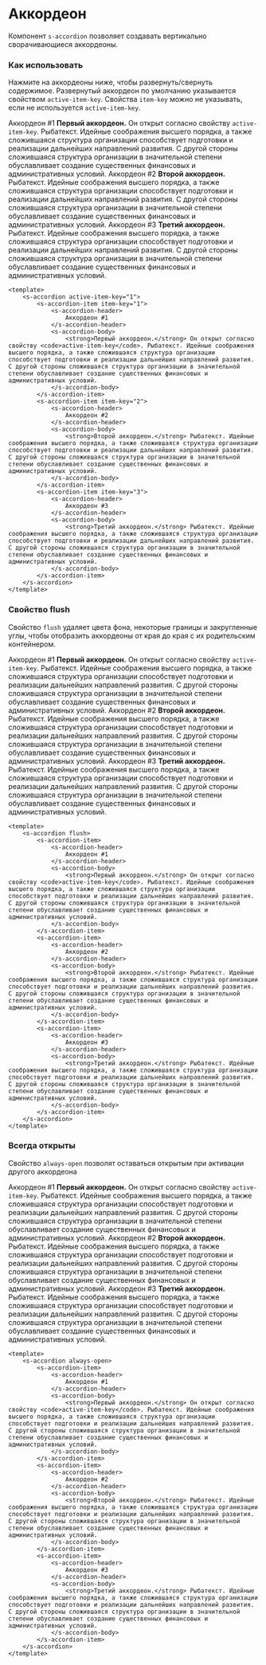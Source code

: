 # Аккордеон

Компонент `s-accordion` позволяет создавать вертикально сворачивающиеся аккордеоны.

### Как использовать
Нажмите на аккордеоны ниже, чтобы развернуть/свернуть содержимое. Развернутый аккордеон по умолчанию указывается свойством `active-item-key`. Свойства `item-key` можно не указывать, если не используется `active-item-key`.

<s-accordion active-item-key="1">
    <s-accordion-item item-key="1">
        <s-accordion-header>
            Аккордеон #1
        </s-accordion-header>
        <s-accordion-body>
            <strong>Первый аккордеон.</strong> Он открыт согласно свойству <code>active-item-key</code>. Рыбатекст. Идейные соображения высшего порядка, а также сложившаяся структура организации способствует подготовки и реализации дальнейших направлений развития. С другой стороны сложившаяся структура организации в значительной степени обуславливает создание существенных финансовых и административных условий. 
        </s-accordion-body>
    </s-accordion-item>
    <s-accordion-item item-key="2">
        <s-accordion-header>
            Аккордеон #2
        </s-accordion-header>
        <s-accordion-body>
            <strong>Второй аккордеон.</strong> Рыбатекст. Идейные соображения высшего порядка, а также сложившаяся структура организации способствует подготовки и реализации дальнейших направлений развития. С другой стороны сложившаяся структура организации в значительной степени обуславливает создание существенных финансовых и административных условий.
        </s-accordion-body>
    </s-accordion-item>
    <s-accordion-item item-key="3">
        <s-accordion-header>
            Аккордеон #3
        </s-accordion-header>
        <s-accordion-body>
            <strong>Третий аккордеон.</strong> Рыбатекст. Идейные соображения высшего порядка, а также сложившаяся структура организации способствует подготовки и реализации дальнейших направлений развития. С другой стороны сложившаяся структура организации в значительной степени обуславливает создание существенных финансовых и административных условий. 
        </s-accordion-body>
    </s-accordion-item>
</s-accordion>

``` vue
<template>
    <s-accordion active-item-key="1">
        <s-accordion-item item-key="1">
            <s-accordion-header>
                Аккордеон #1
            </s-accordion-header>
            <s-accordion-body>
                <strong>Первый аккордеон.</strong> Он открыт согласно свойству <code>active-item-key</code>. Рыбатекст. Идейные соображения высшего порядка, а также сложившаяся структура организации способствует подготовки и реализации дальнейших направлений развития. С другой стороны сложившаяся структура организации в значительной степени обуславливает создание существенных финансовых и административных условий. 
            </s-accordion-body>
        </s-accordion-item>
        <s-accordion-item item-key="2">
            <s-accordion-header>
                Аккордеон #2
            </s-accordion-header>
            <s-accordion-body>
                <strong>Второй аккордеон.</strong> Рыбатекст. Идейные соображения высшего порядка, а также сложившаяся структура организации способствует подготовки и реализации дальнейших направлений развития. С другой стороны сложившаяся структура организации в значительной степени обуславливает создание существенных финансовых и административных условий.
            </s-accordion-body>
        </s-accordion-item>
        <s-accordion-item item-key="3">
            <s-accordion-header>
                Аккордеон #3
            </s-accordion-header>
            <s-accordion-body>
                <strong>Третий аккордеон.</strong> Рыбатекст. Идейные соображения высшего порядка, а также сложившаяся структура организации способствует подготовки и реализации дальнейших направлений развития. С другой стороны сложившаяся структура организации в значительной степени обуславливает создание существенных финансовых и административных условий. 
            </s-accordion-body>
        </s-accordion-item>
    </s-accordion>
</template>
```

### Свойство flush
Свойство `flush` удаляет цвета фона, некоторые границы и закругленные углы, чтобы отобразить аккордеоны от края до края с их родительским контейнером.

<s-accordion flush>
    <s-accordion-item>
        <s-accordion-header>
            Аккордеон #1
        </s-accordion-header>
        <s-accordion-body>
            <strong>Первый аккордеон.</strong> Он открыт согласно свойству <code>active-item-key</code>. Рыбатекст. Идейные соображения высшего порядка, а также сложившаяся структура организации способствует подготовки и реализации дальнейших направлений развития. С другой стороны сложившаяся структура организации в значительной степени обуславливает создание существенных финансовых и административных условий. 
        </s-accordion-body>
    </s-accordion-item>
    <s-accordion-item>
        <s-accordion-header>
            Аккордеон #2
        </s-accordion-header>
        <s-accordion-body>
            <strong>Второй аккордеон.</strong> Рыбатекст. Идейные соображения высшего порядка, а также сложившаяся структура организации способствует подготовки и реализации дальнейших направлений развития. С другой стороны сложившаяся структура организации в значительной степени обуславливает создание существенных финансовых и административных условий.
        </s-accordion-body>
    </s-accordion-item>
    <s-accordion-item>
        <s-accordion-header>
            Аккордеон #3
        </s-accordion-header>
        <s-accordion-body>
            <strong>Третий аккордеон.</strong> Рыбатекст. Идейные соображения высшего порядка, а также сложившаяся структура организации способствует подготовки и реализации дальнейших направлений развития. С другой стороны сложившаяся структура организации в значительной степени обуславливает создание существенных финансовых и административных условий. 
        </s-accordion-body>
    </s-accordion-item>
</s-accordion>

``` vue
<template>
    <s-accordion flush>
        <s-accordion-item>
            <s-accordion-header>
                Аккордеон #1
            </s-accordion-header>
            <s-accordion-body>
                <strong>Первый аккордеон.</strong> Он открыт согласно свойству <code>active-item-key</code>. Рыбатекст. Идейные соображения высшего порядка, а также сложившаяся структура организации способствует подготовки и реализации дальнейших направлений развития. С другой стороны сложившаяся структура организации в значительной степени обуславливает создание существенных финансовых и административных условий. 
            </s-accordion-body>
        </s-accordion-item>
        <s-accordion-item>
            <s-accordion-header>
                Аккордеон #2
            </s-accordion-header>
            <s-accordion-body>
                <strong>Второй аккордеон.</strong> Рыбатекст. Идейные соображения высшего порядка, а также сложившаяся структура организации способствует подготовки и реализации дальнейших направлений развития. С другой стороны сложившаяся структура организации в значительной степени обуславливает создание существенных финансовых и административных условий.
            </s-accordion-body>
        </s-accordion-item>
        <s-accordion-item>
            <s-accordion-header>
                Аккордеон #3
            </s-accordion-header>
            <s-accordion-body>
                <strong>Третий аккордеон.</strong> Рыбатекст. Идейные соображения высшего порядка, а также сложившаяся структура организации способствует подготовки и реализации дальнейших направлений развития. С другой стороны сложившаяся структура организации в значительной степени обуславливает создание существенных финансовых и административных условий. 
            </s-accordion-body>
        </s-accordion-item>
    </s-accordion>
</template>
```

### Всегда открыты
Свойство `always-open` позволят оставаться открытым при активации другого аккордеона

<s-accordion always-open>
    <s-accordion-item>
        <s-accordion-header>
            Аккордеон #1
        </s-accordion-header>
        <s-accordion-body>
            <strong>Первый аккордеон.</strong> Он открыт согласно свойству <code>active-item-key</code>. Рыбатекст. Идейные соображения высшего порядка, а также сложившаяся структура организации способствует подготовки и реализации дальнейших направлений развития. С другой стороны сложившаяся структура организации в значительной степени обуславливает создание существенных финансовых и административных условий. 
        </s-accordion-body>
    </s-accordion-item>
    <s-accordion-item>
        <s-accordion-header>
            Аккордеон #2
        </s-accordion-header>
        <s-accordion-body>
            <strong>Второй аккордеон.</strong> Рыбатекст. Идейные соображения высшего порядка, а также сложившаяся структура организации способствует подготовки и реализации дальнейших направлений развития. С другой стороны сложившаяся структура организации в значительной степени обуславливает создание существенных финансовых и административных условий.
        </s-accordion-body>
    </s-accordion-item>
    <s-accordion-item>
        <s-accordion-header>
            Аккордеон #3
        </s-accordion-header>
        <s-accordion-body>
            <strong>Третий аккордеон.</strong> Рыбатекст. Идейные соображения высшего порядка, а также сложившаяся структура организации способствует подготовки и реализации дальнейших направлений развития. С другой стороны сложившаяся структура организации в значительной степени обуславливает создание существенных финансовых и административных условий. 
        </s-accordion-body>
    </s-accordion-item>
</s-accordion>

``` vue
<template>
    <s-accordion always-open>
        <s-accordion-item>
            <s-accordion-header>
                Аккордеон #1
            </s-accordion-header>
            <s-accordion-body>
                <strong>Первый аккордеон.</strong> Он открыт согласно свойству <code>active-item-key</code>. Рыбатекст. Идейные соображения высшего порядка, а также сложившаяся структура организации способствует подготовки и реализации дальнейших направлений развития. С другой стороны сложившаяся структура организации в значительной степени обуславливает создание существенных финансовых и административных условий. 
            </s-accordion-body>
        </s-accordion-item>
        <s-accordion-item>
            <s-accordion-header>
                Аккордеон #2
            </s-accordion-header>
            <s-accordion-body>
                <strong>Второй аккордеон.</strong> Рыбатекст. Идейные соображения высшего порядка, а также сложившаяся структура организации способствует подготовки и реализации дальнейших направлений развития. С другой стороны сложившаяся структура организации в значительной степени обуславливает создание существенных финансовых и административных условий.
            </s-accordion-body>
        </s-accordion-item>
        <s-accordion-item>
            <s-accordion-header>
                Аккордеон #3
            </s-accordion-header>
            <s-accordion-body>
                <strong>Третий аккордеон.</strong> Рыбатекст. Идейные соображения высшего порядка, а также сложившаяся структура организации способствует подготовки и реализации дальнейших направлений развития. С другой стороны сложившаяся структура организации в значительной степени обуславливает создание существенных финансовых и административных условий. 
            </s-accordion-body>
        </s-accordion-item>
    </s-accordion>
</template>
```